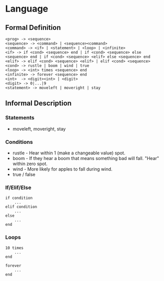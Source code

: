 # Language

## Formal Definition

```
<prog> -> <sequence>
<sequence> -> <command> | <sequence><command>
<command> -> <if> | <statement> | <loop> | <infinite>
<if> -> if <cond> <sequence> end | if <cond> <sequence> else <sequence> end | if <cond> <sequence> <elif> else <sequence> end
<elif> -> elif <cond> <sequence> <elif> | elif <cond> <sequence>
<cond> -> rustle | boom | wind | true
<loop> -> <int> times <sequence> end
<infinite> -> forever <sequence> end
<int>  -> <digit><int> | <digit>
<digit> -> 0|...|9
<statement> -> moveleft | moveright | stay
```

## Informal Description

### Statements

* moveleft, moveright, stay

### Conditions

* rustle - Hear within 1 (make a changeable value) spot.
* boom - If they hear a boom that means something bad will fall.  "Hear" within zero spot.
* wind - More likely for apples to fall during wind.
* true / false

### If/Elif/Else

```
if condition
    ...
elif condition
    ...
else
    ...
end
```

### Loops

```
10 times
    ...
end
```

```
forever
    ...
end
```
